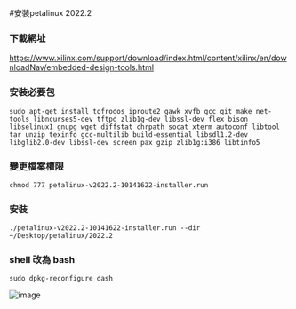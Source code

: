 #安裝petalinux 2022.2
### 下載網址
https://www.xilinx.com/support/download/index.html/content/xilinx/en/downloadNav/embedded-design-tools.html
### 安裝必要包
```
sudo apt-get install tofrodos iproute2 gawk xvfb gcc git make net-tools libncurses5-dev tftpd zlib1g-dev libssl-dev flex bison libselinux1 gnupg wget diffstat chrpath socat xterm autoconf libtool tar unzip texinfo gcc-multilib build-essential libsdl1.2-dev libglib2.0-dev libssl-dev screen pax gzip zlib1g:i386 libtinfo5
```
### 變更檔案權限
```
chmod 777 petalinux-v2022.2-10141622-installer.run
```
### 安裝
```
./petalinux-v2022.2-10141622-installer.run --dir ~/Desktop/petalinux/2022.2
``` 
### shell 改為 bash
```
sudo dpkg-reconfigure dash
```

![image](https://user-images.githubusercontent.com/122330661/211512672-9db11600-51ba-43ae-bcc4-a255bd7981b6.png)

